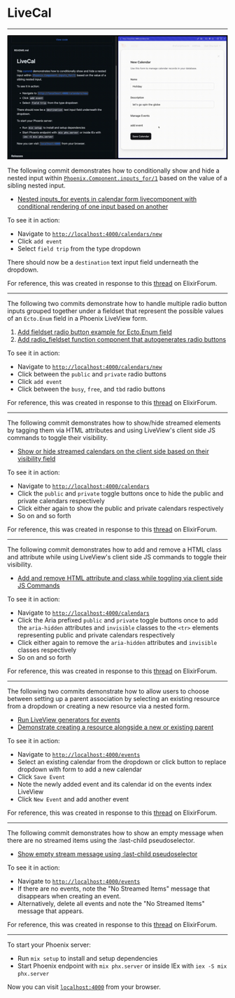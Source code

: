 # LiveCal

---------------------------------------

![demo gif](https://github.com/codeanpeace/live_cal/blob/master/demo.gif)

The following commit demonstrates how to conditionally show and hide a nested input within [`Phoenix.Component.inputs_for/1`](https://hexdocs.pm/phoenix_live_view/Phoenix.Component.html#inputs_for/1) based on the value of a sibling nested input.

- [Nested inputs_for events in calendar form livecomponent with conditional rendering of one input based on another](https://github.com/codeanpeace/live_cal/commit/e56742cfd0cfea7896829494924c078f94d5c860)

To see it in action:

  * Navigate to [`http://localhost:4000/calendars/new`](http://localhost:4000/calendars/new)
  * Click `add event`
  * Select `field trip` from the type dropdown

There should now be a `destination` text input field underneath the dropdown.

For reference, this was created in response to this
[thread](https://elixirforum.com/t/understanding-phoenix-html-form-changesets-and-data-lifecycle/56483/7?u=codeanpeace) on ElixirForum.

---------------------------------------

The following two commits demonstrate how to handle multiple radio button
inputs grouped together under a fieldset that represent the possible values of
an `Ecto.Enum` field in a Phoenix LiveView form. 

1. [Add fieldset radio button example for Ecto.Enum field](https://github.com/codeanpeace/live_cal/commit/736b4e307391b68cd600446f30a112f9afeacab8)
2. [Add radio_fieldset function component that autogenerates radio buttons](https://github.com/codeanpeace/live_cal/commit/11d246d11454a7a8e943685444e0b3d4cb9d3649)

To see it in action:

  * Navigate to [`http://localhost:4000/calendars/new`](http://localhost:4000/calendars/new)
  * Click between the `public` and `private` radio buttons
  * Click `add event`
  * Click between the `busy`, `free`, and `tbd` radio buttons

For reference, this was created in response to this [thread](https://elixirforum.com/t/radio-buttons-using-the-corecomponents-module-in-phoenix-1-7/56856/5?u=codeanpeace) on ElixirForum.

---------------------------------------

The following commit demonstrates how to show/hide streamed elements by tagging them via HTML attributes and using LiveView's client side JS commands to toggle their visibility.

- [Show or hide streamed calendars on the client side based on their visibility field](https://github.com/codeanpeace/live_cal/commit/5ec335d552ac36787934972ea23619a72513deef)

To see it in action:

  * Navigate to [`http://localhost:4000/calendars`](http://localhost:4000/calendars)
  * Click the `public` and `private` toggle buttons once to hide the public and private calendars respectively
  * Click either again to show the public and private calendars respectively
  * So on and so forth

For reference, this was created in response to this [thread](https://elixirforum.com/t/conditional-display-of-an-html-element-part-of-a-stream/56960/4?u=codeanpeace) on ElixirForum.

---------------------------------------

The following commit demonstrates how to add and remove a HTML class and attribute while using LiveView's client side JS commands to toggle their visibility.

- [Add and remove HTML attribute and class while toggling via client side JS Commands](https://github.com/codeanpeace/live_cal/commit/7561dfce19ffc855478928dff0a6a1bb40b88085)

To see it in action:

  * Navigate to [`http://localhost:4000/calendars`](http://localhost:4000/calendars)
  * Click the Aria prefixed `public` and `private` toggle buttons once to add the `aria-hidden` attributes and `invisible` classes to the `<tr>` elements representing public and private calendars respectively
  * Click either again to remove the `aria-hidden` attributes and `invisible` classes respectively
  * So on and so forth

For reference, this was created in response to this [thread](https://elixirforum.com/t/challenges-with-phoenix-liveview-js-and-tailwindcss-transitions/57049/12?u=codeanpeace) on ElixirForum.

---------------------------------------
The following two commits demonstrate how to allow users to choose between setting up a parent association by selecting an existing resource from a dropdown or creating a new resource via a nested form.

- [Run LiveView generators for events](https://github.com/codeanpeace/live_cal/commit/f2f22c51086f993e7736ad2789587933a26d5878)
- [Demonstrate creating a resource alongside a new or existing parent](https://github.com/codeanpeace/live_cal/commit/b8bc54b97c8f949c58d9c9086cbe6e5104d5d966)

To see it in action:

  * Navigate to [`http://localhost:4000/events`](http://localhost:4000/events/new)
  * Select an existing calendar from the dropdown or click button to replace dropdown with form to add a new calendar
  * Click `Save Event`
  * Note the newly added event and its calendar id on the events index LiveView
  * Click `New Event` and add another event

For reference, this was created in response to this [thread](https://elixirforum.com/t/edit-or-add-association-in-the-same-form/57146/2?u=codeanpeace) on ElixirForum.

---------------------------------------
The following commit demonstrates how to show an empty message when there are no streamed items using the :last-child pseudoselector.

- [Show empty stream message using :last-child pseudoselector](https://github.com/codeanpeace/live_cal/commit/cbdda424d6d352af9c240734c334207016651d4b)

To see it in action:

  * Navigate to [`http://localhost:4000/events`](http://localhost:4000/events/new)
  * If there are no events, note the "No Streamed Items" message that disappears when creating an event.
  * Alternatively, delete all events and note the "No Streamed Items" message that appears.

For reference, this was created in response to this [thread](https://elixirforum.com/t/stream-empty-state/57219/6?u=codeanpeace) on ElixirForum.

---------------------------------------

To start your Phoenix server:

  * Run `mix setup` to install and setup dependencies
  * Start Phoenix endpoint with `mix phx.server` or inside IEx with `iex -S mix phx.server`

Now you can visit [`localhost:4000`](http://localhost:4000) from your browser.
